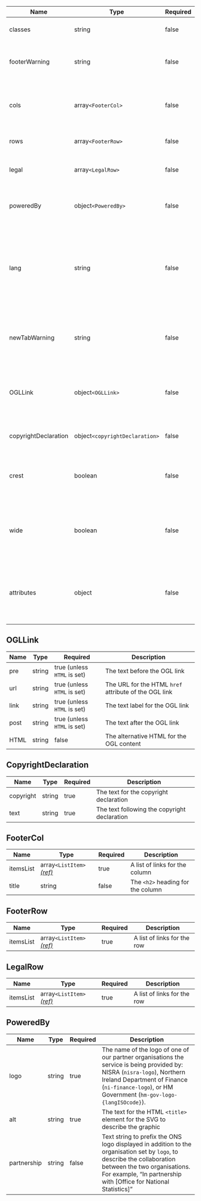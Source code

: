 | Name                 | Type                           | Required | Description                                                                                            |
| -------------------- | ------------------------------ | -------- | ------------------------------------------------------------------------------------------------------ |
| classes              | string                         | false    | Classes to add to the footer                                                                           |
| footerWarning        | string                         | false    | The HTML content for the footer warning panel                                                          |
| cols                 | array`<FooterCol>`             | false    | An array of objects for each of the 3 allowed [footer columns](#footercol)                             |
| rows                 | array`<FooterRow>`             | false    | An array for the first [footer row](#footerrow)                                                        |
| legal                | array`<LegalRow>`              | false    | An array of for the [row of legal links](#legalrow)                                                    |
| poweredBy            | object`<PoweredBy>`            | false    | Settings for [a supporting organisation logo](#poweredby)                                              |
| lang                 | string                         | false    | Set the ISO language code for current page to display the correct language ONS logo. Defaults to “en”. |
| newTabWarning        | string                         | false    | Leading line of text to warn users that all footer links will open a new tab                           |
| OGLLink              | object`<OGLLink>`              | false    | An object containing settings for the [Open Government Licence content](#ogllink)                      |
| copyrightDeclaration | object`<copyrightDeclaration>` | false    | Settings for the [Copyright Declaration](#copyrightdeclaration)                                        |
| crest                | boolean                        | false    | Set to “true” display the UK Royal Coat or Arms in the footer                                          |
| wide                 | boolean                        | false    | Set to “true” to increase the maximum width of the layout container to 1280px                          |
| attributes           | object                         | false    | HTML attributes (for example, data attributes) to add to the footer                                    |

## OGLLink

| Name | Type   | Required                    | Description                                           |
| ---- | ------ | --------------------------- | ----------------------------------------------------- |
| pre  | string | true (unless `HTML` is set) | The text before the OGL link                          |
| url  | string | true (unless `HTML` is set) | The URL for the HTML `href` attribute of the OGL link |
| link | string | true (unless `HTML` is set) | The text label for the OGL link                       |
| post | string | true (unless `HTML` is set) | The text after the OGL link                           |
| HTML | string | false                       | The alternative HTML for the OGL content              |

## CopyrightDeclaration

| Name      | Type   | Required | Description                                  |
| --------- | ------ | -------- | -------------------------------------------- |
| copyright | string | true     | The text for the copyright declaration       |
| text      | string | true     | The text following the copyright declaration |

## FooterCol

| Name      | Type                                                        | Required | Description                       |
| --------- | ----------------------------------------------------------- | -------- | --------------------------------- |
| itemsList | array`<ListItem>` [_(ref)_](/foundations/typography/#lists) | true     | A list of links for the column    |
| title     | string                                                      | false    | The `<h2>` heading for the column |

## FooterRow

| Name      | Type                                                        | Required | Description                 |
| --------- | ----------------------------------------------------------- | -------- | --------------------------- |
| itemsList | array`<ListItem>` [_(ref)_](/foundations/typography/#lists) | true     | A list of links for the row |

## LegalRow

| Name      | Type                                                        | Required | Description                 |
| --------- | ----------------------------------------------------------- | -------- | --------------------------- |
| itemsList | array`<ListItem>` [_(ref)_](/foundations/typography/#lists) | true     | A list of links for the row |

## PoweredBy

| Name        | Type   | Required | Description                                                                                                                                                                                                                  |
| ----------- | ------ | -------- | ---------------------------------------------------------------------------------------------------------------------------------------------------------------------------------------------------------------------------- |
| logo        | string | true     | The name of the logo of one of our partner organisations the service is being provided by: NISRA (`nisra-logo`), Northern Ireland Department of Finance (`ni-finance-logo`), or HM Government (`hm-gov-logo-{langISOcode}`). |
| alt         | string | true     | The text for the HTML `<title>` element for the SVG to describe the graphic                                                                                                                                                  |
| partnership | string | false    | Text string to prefix the ONS logo displayed in addition to the organisation set by `logo`, to describe the collaboration between the two organisations. For example, “In partnership with [Office for National Statistics]” |
